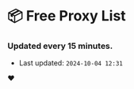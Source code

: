# :package: Free Proxy List
### Updated every 15 minutes.

- Last updated: `2024-10-04 12:31`

:heart:
